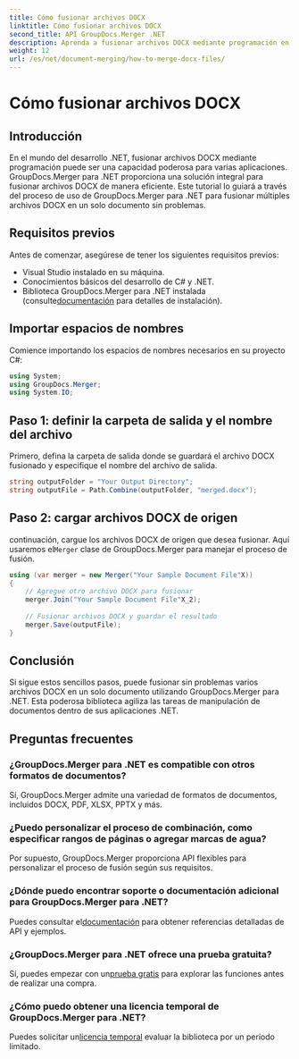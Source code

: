 ```yaml
---
title: Cómo fusionar archivos DOCX
linktitle: Cómo fusionar archivos DOCX
second_title: API GroupDocs.Merger .NET
description: Aprenda a fusionar archivos DOCX mediante programación en .NET usando GroupDocs.Merger, simplificando las tareas de manipulación de documentos de manera eficiente.
weight: 12
url: /es/net/document-merging/how-to-merge-docx-files/
---
```


# Cómo fusionar archivos DOCX

## Introducción
En el mundo del desarrollo .NET, fusionar archivos DOCX mediante programación puede ser una capacidad poderosa para varias aplicaciones. GroupDocs.Merger para .NET proporciona una solución integral para fusionar archivos DOCX de manera eficiente. Este tutorial lo guiará a través del proceso de uso de GroupDocs.Merger para .NET para fusionar múltiples archivos DOCX en un solo documento sin problemas.
## Requisitos previos
Antes de comenzar, asegúrese de tener los siguientes requisitos previos:
- Visual Studio instalado en su máquina.
- Conocimientos básicos del desarrollo de C# y .NET.
-  Biblioteca GroupDocs.Merger para .NET instalada (consulte[documentación](https://tutorials.groupdocs.com/merger/net/) para detalles de instalación).

## Importar espacios de nombres
Comience importando los espacios de nombres necesarios en su proyecto C#:
```csharp
using System; 
using GroupDocs.Merger;
using System.IO;
```
## Paso 1: definir la carpeta de salida y el nombre del archivo
Primero, defina la carpeta de salida donde se guardará el archivo DOCX fusionado y especifique el nombre del archivo de salida.
```csharp
string outputFolder = "Your Output Directory";
string outputFile = Path.Combine(outputFolder, "merged.docx");
```
## Paso 2: cargar archivos DOCX de origen
 continuación, cargue los archivos DOCX de origen que desea fusionar. Aquí usaremos el`Merger` clase de GroupDocs.Merger para manejar el proceso de fusión.
```csharp
using (var merger = new Merger("Your Sample Document File"X))
{
    // Agregue otro archivo DOCX para fusionar
    merger.Join("Your Sample Document File"X_2);
    
    // Fusionar archivos DOCX y guardar el resultado
    merger.Save(outputFile);
}
```

## Conclusión
Si sigue estos sencillos pasos, puede fusionar sin problemas varios archivos DOCX en un solo documento utilizando GroupDocs.Merger para .NET. Esta poderosa biblioteca agiliza las tareas de manipulación de documentos dentro de sus aplicaciones .NET.
## Preguntas frecuentes
### ¿GroupDocs.Merger para .NET es compatible con otros formatos de documentos?
Sí, GroupDocs.Merger admite una variedad de formatos de documentos, incluidos DOCX, PDF, XLSX, PPTX y más.
### ¿Puedo personalizar el proceso de combinación, como especificar rangos de páginas o agregar marcas de agua?
Por supuesto, GroupDocs.Merger proporciona API flexibles para personalizar el proceso de fusión según sus requisitos.
### ¿Dónde puedo encontrar soporte o documentación adicional para GroupDocs.Merger para .NET?
 Puedes consultar el[documentación](https://tutorials.groupdocs.com/merger/net/) para obtener referencias detalladas de API y ejemplos.
### ¿GroupDocs.Merger para .NET ofrece una prueba gratuita?
 Sí, puedes empezar con un[prueba gratis](https://releases.groupdocs.com/) para explorar las funciones antes de realizar una compra.
### ¿Cómo puedo obtener una licencia temporal de GroupDocs.Merger para .NET?
 Puedes solicitar un[licencia temporal](https://purchase.groupdocs.com/temporary-license/) evaluar la biblioteca por un período limitado.